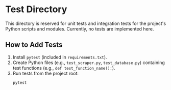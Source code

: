 # Test Directory

This directory is reserved for unit tests and integration tests for the project's Python scripts and modules. Currently, no tests are implemented here.

## How to Add Tests

1.  Install `pytest` (included in `requirements.txt`).
2.  Create Python files (e.g., `test_scraper.py`, `test_database.py`) containing test functions (e.g., `def test_function_name():`).
3.  Run tests from the project root:
    ```bash
    pytest
    ``` 